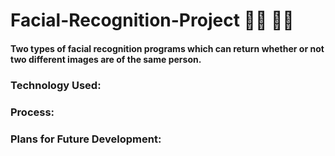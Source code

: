 # Facial-Recognition-Project 	 :raising_hand_man:  :raising_hand_woman:
#### Two types of facial recognition programs which can return whether or not two different images are of the same person.
### Technology Used:
### Process:
### Plans for Future Development:
